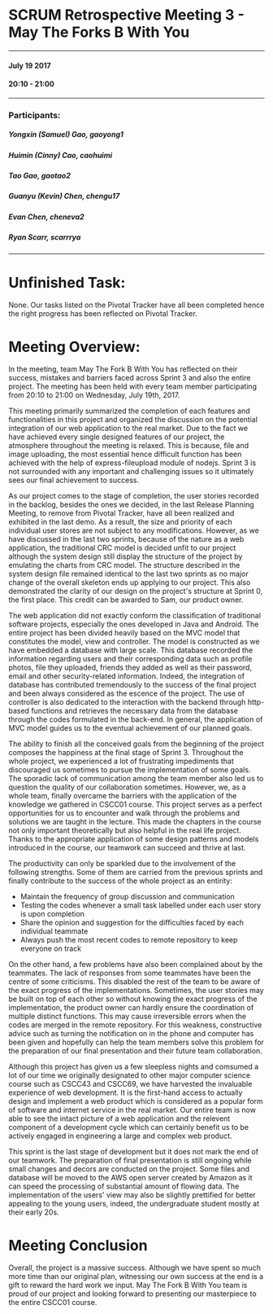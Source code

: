 # SCRUM Retrospective Meeting 3 - May The Forks B With You
---
#### July 19 2017
#### 20:10 - 21:00
***
### Participants:
##### Yongxin (Samuel) Gao, gaoyong1
##### Huimin (Cinny) Cao, caohuimi
##### Tao Gao, gaotao2
##### Guanyu (Kevin) Chen, chengu17
##### Evan Chen, cheneva2
##### Ryan Scarr, scarrrya
***

# Unfinished Task:

None. Our tasks listed on the Pivotal Tracker have all been completed hence the right progress has been reflected on Pivotal Tracker.

# Meeting Overview:
In the meeting, team May The Fork B With You has reflected on their success, mistakes and barriers faced across Sprint 3 and also the entire project. The meeting has been held with every team member participating from 20:10 to 21:00 on Wednesday, July 19th, 2017. 

This meeting primarily summarized the completion of each features and functionalities in this project and organized the discussion on the potential integration of our web application to the real market. Due to the fact we have achieved every single designed features of our project, the atmosphere throughout the meeting is relaxed. This is because, file and image uploading, the most essential hence difficult function has been achieved with the help of express-fileupload module of nodejs. Sprint 3 is not surrounded with any important and challenging issues so it ultimately sees our final achievement to success. 

As our project comes to the stage of completion, the user stories recorded in the backlog, besides the ones we decided, in the last Release Planning Meeting, to remove from Pivotal Tracker, have all been realized and exhibited in the last demo. As a result, the size and priority of each individual user stores are not subject to any modifications. However, as we have discussed in the last two sprints, because of the nature as a web application, the traditional CRC model is decided unfit to our project although the system design still display the structure of the project by emulating the charts from CRC model. The structure described in the system design file remained identical to the last two sprints as no major change of the overall skeleton ends up applying to our project. This also demonstrated the clarity of our design on the project's structure at Sprint 0, the first place. This credit can be awarded to Sam, our product owner.

The web application did not exactly conform the classification of traditional software projects, especially the ones developed in Java and Android. The entire project has been divided heavily based on the MVC model that constitutes the model, view and controller. The model is constructed as we have embedded a database with large scale. This database recorded the information regarding users and their corresponding data such as profile photos, file they uploaded, friends they added as well as their password, email and other security-related information. Indeed, the integration of database has contributed tremendously to the success of the final project and been always considered as the escence of the project. The use of controller is also dedicated to the interaction with the backend through http-based functions and retrieves the necessary data from the database through the codes formulated in the back-end. In general, the application of MVC model guides us to the eventual achievement of our planned goals.

The ability to finish all the conceived goals from the beginning of the project composes the happiness at the final stage of Sprint 3. Throughout the whole project, we experienced a lot of frustrating impediments that discouraged us sometimes to pursue the implementation of some goals. The sporadic lack of communication among the team member also led us to question the quality of our collaboration sometimes. However, we, as a whole team, finally overcame the barriers with the application of the knowledge we gathered in CSCC01 course. This project serves as a perfect opportunities for us to encounter and walk through the problems and solutions we are taught in the lecture. This made the chapters in the course not only important theoretically but also helpful in the real life project. Thanks to the appropriate application of some design patterns and models introduced in the course, our teamwork can succeed and thrive at last.

The productivity can only be sparkled due to the involvement of the following strengths. Some of them are carried from the previous sprints and finally contribute to the success of the whole project as an entirity:
- Maintain the frequency of group discussion and communication
- Testing the codes whenever a small task labelled under each user story is upon completion
- Share the opinion and suggestion for the difficulties faced by each individual teammate
- Always push the most recent codes to remote repository to keep everyone on track

On the other hand, a few problems have also been complained about by the teammates. The lack of responses from some teammates have been the centre of some criticisms. This disabled the rest of the team to be aware of the exact progress of the implementations. Sometimes, the user stories may be built on top of each other so without knowing the exact progress of the implementation, the product owner can hardly ensure the coordination of multiple distinct functions. This may cause irreversible errors when the codes are merged in the remote repository. For this weakness, constructive advice such as turning the notification on in the phone and computer has been given and hopefully can help the team members solve this problem for the preparation of our final presentation and their future team collaboration.

Although this project has given us a few sleepless nights and comsumed a lot of our time we originally designated to other major computer science course such as CSCC43 and CSCC69, we have harvested the invaluable experience of web development. It is the first-hand access to actually design and implement a web product which is considered as a popular form of software and internet service in the real market. Our entire team is now able to see the intact picture of a web application and the relevent component of a development cycle which can certainly benefit us to be actively engaged in engineering a large and complex web product.

This sprint is the last stage of development but it does not mark the end of our teamwork. The preparation of final presentation is still ongoing while small changes and decors are conducted on the project. Some files and database will be moved to the AWS open server created by Amazon as it can speed the processing of substantial amount of flowing data. The implementation of the users' view may also be slightly prettified for better appealing to the young users, indeed, the undergraduate student mostly at their early 20s.

# Meeting Conclusion
Overall, the project is a massive success. Although we have spent so much more time than our original plan, witnessing our own success at the end is a gift to reward the hard work we input. May The Fork B With You team is proud of our project and looking forward to presenting our masterpiece to the entire CSCC01 course.








